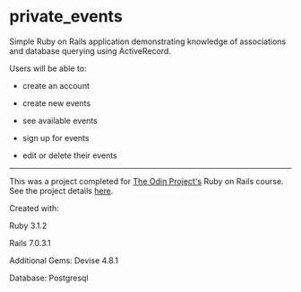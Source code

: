 # private_events 

Simple Ruby on Rails application demonstrating knowledge of associations and database querying using ActiveRecord. 

Users will be able to:

* create an account

* create new events

* see available events

* sign up for events

* edit or delete their events


---------------------------------------


This was a project completed for [The Odin Project's](https://www.theodinproject.com/) Ruby on Rails course. See the project details [here](https://www.theodinproject.com/lessons/ruby-on-rails-private-events).


Created with:

Ruby 3.1.2

Rails 7.0.3.1

Additional Gems: Devise 4.8.1

Database: Postgresql

